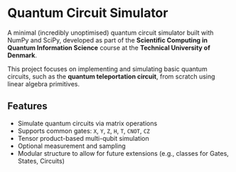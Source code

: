 # Quantum Circuit Simulator

A minimal (incredibly unoptimised) quantum circuit simulator built with NumPy and SciPy, developed as part of the **Scientific Computing in Quantum Information Science** course at the **Technical University of Denmark**.

This project focuses on implementing and simulating basic quantum circuits, such as the **quantum teleportation circuit**, from scratch using linear algebra primitives.

## Features

- Simulate quantum circuits via matrix operations  
- Supports common gates: `X`, `Y`, `Z`, `H`, `T`, `CNOT`, `CZ`  
- Tensor product-based multi-qubit simulation 
- Optional measurement and sampling  
- Modular structure to allow for future extensions (e.g., classes for Gates, States, Circuits)
